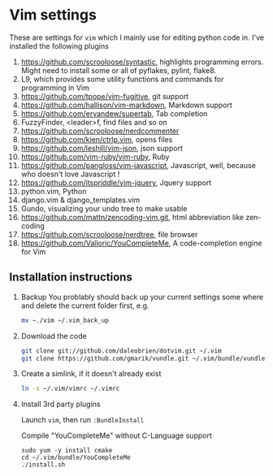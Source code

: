 # Vim settings

These are settings for ```vim``` which I mainly use for editing python code in.  I've installed the following plugins

1. https://github.com/scrooloose/syntastic, highlights programming errors.  Might need to install some or all of pyflakes, pylint, flake8.
1. L9, which provides some utility functions and commands for programming in Vim
1. https://github.com/tpope/vim-fugitive, git support
1. https://github.com/hallison/vim-markdown, Markdown support
1. https://github.com/ervandew/supertab, Tab completion
1. FuzzyFinder,  \<leader\>f, find files and so on
1. https://github.com/scrooloose/nerdcommenter
1. https://github.com/kien/ctrlp.vim, opens files
1. https://github.com/leshill/vim-json, json support
1. https://github.com/vim-ruby/vim-ruby, Ruby
1. https://github.com/pangloss/vim-javascript, Javascript, well, because who doesn't love Javascript !
1. https://github.com/itspriddle/vim-jquery, Jquery support
1. python.vim, Python
1. django.vim & django_templates.vim
1. Gundo, visualizing your undo tree to make usable
1. https://github.com/mattn/zencoding-vim.git, html abbreviation like zen-coding
1. https://github.com/scrooloose/nerdtree, file browser
1. https://github.com/Valloric/YouCompleteMe, A code-completion engine for Vim

## Installation instructions

1. Backup
    You problably should back up your current settings some where and delete the current folder first, e.g.

    ```sh
    mv ~./vim ~/.vim_back_up
    ```

1. Download the code

    ```sh
    git clone git://github.com/daleobrien/dotvim.git ~/.vim
    git clone https://github.com/gmarik/vundle.git ~/.vim/bundle/vundle
    ```


1. Create a simlink, if it doesn't already exist

    ```sh
    ln -s ~/.vim/vimrc ~/.vimrc
    ```

1. Install 3rd party plugins
  
    Launch `vim`, then run `:BundleInstall`

    Compile "YouCompleteMe" without C-Language support

    ```    
    sudo yum -y install cmake
    cd ~/.vim/bundle/YouCompleteMe
    ./install.sh
    ```





